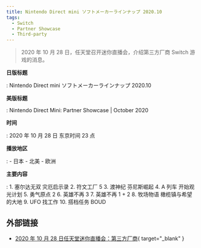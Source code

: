 ```yaml
---
title: Nintendo Direct mini ソフトメーカーラインナップ 2020.10
tags:
  - Switch
  - Partner Showcase
  - Third-party
---
```


> 2020 年 10 月 28 日，任天堂召开迷你直播会，介绍第三方厂商 Switch 游戏的消息。

**日版标题**

:   Nintendo Direct mini ソフトメーカーラインナップ 2020.10

**美版标题**

:   Nintendo Direct Mini: Partner Showcase | October 2020

**时间**

:   2020 年 10 月 28 日 东京时间 23 点

**播放地区**

:   - 日本
    - 北美
    - 欧洲

**主要内容**

:   1. 塞尔达无双 灾厄启示录
    2. 符文工厂 5
    3. 渡神纪 芬尼斯崛起
    4. A 列车 开始观光计划
    5. 勇气原点 2
    6. 英雄不再 3
    7. 英雄不再 1 + 2
    8. 牧场物语 橄榄镇与希望的大地
    9. UFO 找工作
    10. 搭档任务 BOUD

## 外部链接

- [2020 年 10 月 28 日任天堂迷你直播会：第三方厂商](https://www.bilibili.com/video/BV1ao4y1o7Pn/){ target="_blank" }
